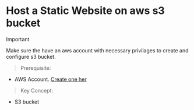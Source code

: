 # Host a Static Website on aws s3 bucket

> [!IMPORTANT]
> Make sure the have an aws account with necessary privilages to create and configure s3 bucket.

> Prerequisite:

- AWS Account. [Create one her](https://portal.aws.amazon.com/gp/aws/developer/registration/index.html?nc2=h_ct&src=header_signup)

> Key Concept:

- S3 bucket

